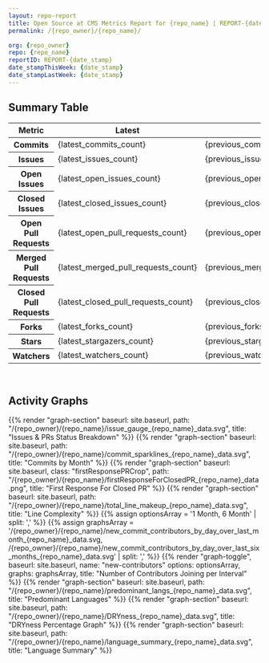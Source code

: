 ```yaml
---
layout: repo-report
title: Open Source at CMS Metrics Report for {repo_name} | REPORT-{date_stamp}
permalink: /{repo_owner}/{repo_name}/

org: {repo_owner}
repo: {repo_name}
reportID: REPORT-{date_stamp}
date_stampThisWeek: {date_stamp}
date_stampLastWeek: {date_stamp}
---
```

<div class="summary-table">
  <table class="usa-table usa-table--borderless">
    <h2> Summary Table </h2>
    <thead>
      <tr>
        <th scope="col">Metric</th>
        <th scope="col">Latest</th>
        <th scope="col">Previous</th>
        <th scope="col">Diff</th>
        <th scope="col">% Diff</th>
      </tr>
    </thead>
    <tbody>
      <tr>
        <th scope="row">Commits</th>
        <td>{latest_commits_count}</td>
        <td>{previous_commits_count}</td>
        <td style="{commits_count_diff_color}" >{commits_count_diff}</td>
        <td style="{commits_count_diff_percent_color}" >{commits_count_diff_percent}%</td>
      </tr>
      <tr>
        <th scope="row">Issues</th>
        <td>{latest_issues_count}</td>
        <td>{previous_issues_count}</td>
        <td style="{issues_count_diff_color}" >{issues_count_diff}</td>
        <td style="{issues_count_diff_percent_color}" >{issues_count_diff_percent}%</td>
      </tr>
      <tr>
        <th scope="row">Open Issues</th>
        <td>{latest_open_issues_count}</td>
        <td>{previous_open_issues_count}</td>
        <td style="{open_issues_count_diff_color}" >{open_issues_count_diff}</td>
        <td style="{open_issues_count_diff_percent_color}" >{open_issues_count_diff_percent}%</td>
      </tr>
      <tr>
        <th scope="row">Closed Issues</th>
        <td>{latest_closed_issues_count}</td>
        <td>{previous_closed_issues_count}</td>
        <td style="{closed_issues_count_diff_color}" >{closed_issues_count_diff}</td>
        <td style="{closed_issues_count_diff_percent_color}" >{closed_issues_count_diff_percent}%</td>
      </tr>
      <tr>
        <th scope="row">Open Pull Requests</th>
        <td>{latest_open_pull_requests_count}</td>
        <td>{previous_open_pull_requests_count}</td>
        <td style="{open_pull_requests_count_diff_color}" >{open_pull_requests_count_diff}</td>
        <td style="{open_pull_requests_count_diff_percent_color}" >{open_pull_requests_count_diff_percent}%</td>
      </tr>
      <tr>
        <th scope="row">Merged Pull Requests</th>
        <td>{latest_merged_pull_requests_count}</td>
        <td>{previous_merged_pull_requests_count}</td>
        <td style="{merged_pull_requests_count_diff_color}" >{merged_pull_requests_count_diff}</td>
        <td style="{merged_pull_requests_count_diff_percent_color}" >{merged_pull_requests_count_diff_percent}%</td>
      </tr>
      <tr>
        <th scope="row">Closed Pull Requests</th>
        <td>{latest_closed_pull_requests_count}</td>
        <td>{previous_closed_pull_requests_count}</td>
        <td style="{closed_pull_requests_count_diff_color}" >{closed_pull_requests_count_diff}</td>
        <td style="{closed_pull_requests_count_diff_percent_color}" >{closed_pull_requests_count_diff_percent}%</td>
      </tr>
      <tr>
        <th scope="row">Forks</th>
        <td>{latest_forks_count}</td>
        <td>{previous_forks_count}</td>
        <td style="{forks_count_diff_color}" >{forks_count_diff}</td>
        <td style="{forks_count_diff_percent_color}" >{forks_count_diff_percent}%</td>
      </tr>
      <tr>
        <th scope="row">Stars</th>
        <td>{latest_stargazers_count}</td>
        <td>{previous_stargazers_count}</td>
        <td style="{stargazers_count_diff_color}" >{stargazers_count_diff}</td>
        <td style="{stargazers_count_diff_percent_color}" >{stargazers_count_diff_percent}%</td>
      </tr>
      <tr>
        <th scope="row">Watchers</th>
        <td>{latest_watchers_count}</td>
        <td>{previous_watchers_count}</td>
        <td style="{watchers_count_diff_color}" >{watchers_count_diff}</td>
        <td style="{watchers_count_diff_percent_color}" >{watchers_count_diff_percent}%</td>
      </tr>
    </tbody>
  </table>
</div>
<div class="graph-container">
  <br>
  <h2>Activity Graphs</h2>
  <div class="all-graphs">
    <!--- Issues/PRs Status Breakdown Graph -->
    {{% render "graph-section"  baseurl: site.baseurl, path: "/{repo_owner}/{repo_name}/issue_gauge_{repo_name}_data.svg", title: "Issues & PRs Status Breakdown" %}}
    <!--- Contributor Activity Line Graph -->
    {{% render "graph-section" baseurl: site.baseurl, path: "/{repo_owner}/{repo_name}/commit_sparklines_{repo_name}_data.svg", title: "Commits by Month" %}}
    <!--- First Response For Closed PR Scatterplot -->
    {{% render "graph-section" baseurl: site.baseurl, class: "firstResponsePRCrop", path: "/{repo_owner}/{repo_name}/firstResponseForClosedPR_{repo_name}_data.png", title: "First Response For Closed PR" %}}
    <!--- Line Complexity Graphs -->
    {{% render "graph-section" baseurl: site.baseurl, path: "/{repo_owner}/{repo_name}/total_line_makeup_{repo_name}_data.svg", title: "Line Complexity" %}}
    <!--- New Commit Contributors by Day over Last Month and Last 6 Months -->
      {{% assign optionsArray = '1 Month, 6 Month' | split: ',' %}}
      {{% assign graphsArray = '/{repo_owner}/{repo_name}/new_commit_contributors_by_day_over_last_month_{repo_name}_data.svg, /{repo_owner}/{repo_name}/new_commit_contributors_by_day_over_last_six_months_{repo_name}_data.svg' | split: ',' %}}
      {{% render "graph-toggle", baseurl: site.baseurl, name: "new-contributors" options: optionsArray, graphs: graphsArray, title: "Number of Contributors Joining per Interval" %}}
    <!-- Predominant Languages Graph -->
    {{% render "graph-section" baseurl: site.baseurl, path: "/{repo_owner}/{repo_name}/predominant_langs_{repo_name}_data.svg", title: "Predominant Languages" %}}
    <!-- DRYness Percentages Graph -->
    {{% render "graph-section" baseurl: site.baseurl, path: "/{repo_owner}/{repo_name}/DRYness_{repo_name}_data.svg", title: "DRYness Percentage Graph" %}}
     <!-- Language Summary Chart -->
    {{% render "graph-section" baseurl: site.baseurl, path: "/{repo_owner}/{repo_name}/language_summary_{repo_name}_data.svg", title: "Language Summary" %}}
</div>